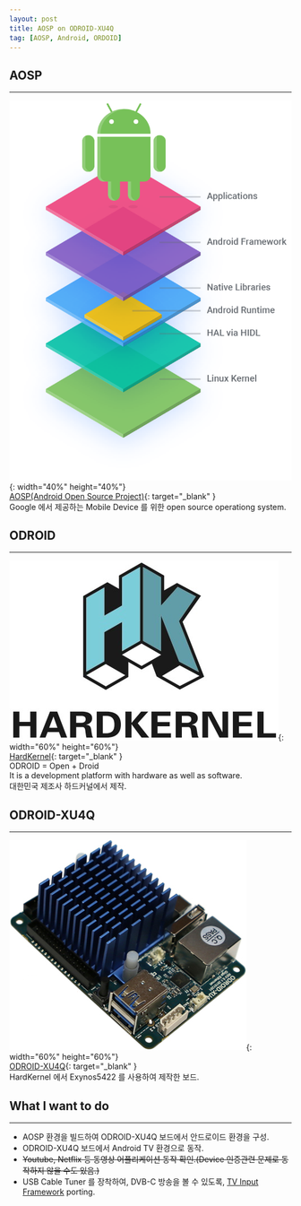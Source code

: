 ```yaml
---
layout: post
title: AOSP on ODROID-XU4Q
tag: [AOSP, Android, ORDOID]
---
```


## AOSP
***
![AOSP](/assets/images/2019-01-10-aosp-on-odroid-xu4q-aosp-icon.png){: width="40%" height="40%"}  
[AOSP(Android Open Source Project)](https://source.android.com "AOSP"){: target="_blank" }  
Google 에서 제공하는 Mobile Device 를 위한 open source operationg system.  
  
## ODROID
***
![HardKernel](/assets/images/2019-01-10-aosp-on-odroid-xu4q-hardkernel-icon.png){: width="60%" height="60%"}  
[HardKernel](https://www.hardkernel.com/ko/ "하드커널"){: target="_blank" }  
ODROID = Open + Droid  
It is a development platform with hardware as well as software.  
대한민국 제조사 하드커널에서 제작.  
  
## ODROID-XU4Q
***
![ODROID-XU4Q](/assets/images/2019-01-10-aosp-on-odroid-xu4q-board-icon.png){: width="60%" height="60%"}  
[ODROID-XU4Q](https://www.hardkernel.com/ko/shop/odroid-xu4q-special-price/ "ODROID-XU4Q"){: target="_blank" }  
HardKernel 에서 Exynos5422 를 사용하여 제작한 보드.  
  
## What I want to do
***
- AOSP 환경을 빌드하여 ODROID-XU4Q 보드에서 안드로이드 환경을 구성.
- ODROID-XU4Q 보드에서 Android TV 환경으로 동작.
- ~~Youtube, Netflix 등 동영상 어플리케이션 동작 확인.(Device 인증관련 문제로 동작하지 않을 수도 있음.)~~
- USB Cable Tuner 를 장착하여, DVB-C 방송을 볼 수 있도록, [TV Input Framework](https://source.android.com/devices/tv "TV Input Framework") porting.